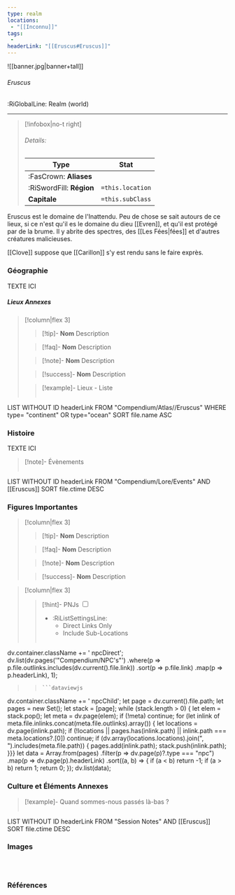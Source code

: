 ```yaml
---
type: realm
locations:
 - "[[Inconnu]]"
tags:
 - 
headerLink: "[[Eruscus#Eruscus]]"
---
```


![[banner.jpg|banner+tall]]
###### Eruscus
<span class="sub2">:RiGlobalLine: Realm (world)</span>
___

> [!infobox|no-t right]
> ###### Details:
> | Type | Stat |
> | ---- | ---- |
> | :FasCrown: **Aliases**   |  |
> | :RiSwordFill: **Région** |  `=this.location`|
> | **Capitale** |  `=this.subClass`|

Eruscus est le domaine de l'Inattendu. Peu de chose se sait autours de ce lieux, si ce n'est qu'il es le domaine du dieu [[Evren]], et qu'il est protégé par de la brume. Il y abrite des spectres, des [[Les Fées|fées]] et d'autres créatures malicieuses.

[[Clove]] suppose que [[Carillon]] s'y est rendu sans le faire exprès.

### Géographie
TEXTE ICI

##### Lieux Annexes
> [!column|flex 3]
>
> > [!tip]- **Nom**
> > Description
>
> > [!faq]- **Nom**
> > Description
>
> > [!note]- **Nom**
> > Description
>
> > [!success]- **Nom**
> > Description
>
>> [!example]- Lieux - Liste
>>```dataview
LIST WITHOUT ID headerLink
FROM "Compendium/Atlas//Eruscus"
WHERE type= "continent" OR type="ocean"
SORT file.name ASC

### Histoire
TEXTE ICI

> [!note]- Évènements
>```dataview
LIST WITHOUT ID headerLink
FROM "Compendium/Lore/Events" AND [[Eruscus]]
SORT file.ctime DESC

### Figures Importantes
> [!column|flex 3]
>
> > [!tip]- **Nom**
> > Description
>
> > [!faq]- **Nom**
> > Description
>
> > [!note]- **Nom**
> > Description
>
> > [!success]- **Nom**
> > Description

> [!column|flex 3]
> > [!hint]-  PNJs
> > <input type="checkbox" id="npc"/><ul class="sortMenu"><li class="sortIcon">:RiListSettingsLine:<ul class="dropdown npcedit"><li><label for="npc" class="directLabel active">Direct Links Only</label></li><li><label for="npc" class="childLabel">Include Sub-Locations</label></li></ul></li></ul>
> >```dataviewjs
dv.container.className += ' npcDirect';
dv.list(dv.pages('"Compendium/NPC\'s"')
 .where(p => p.file.outlinks.includes(dv.current().file.link))
.sort(p => p.file.link)
.map(p => p.headerLink), 1);
>>```
>>```dataviewjs
dv.container.className += ' npcChild';
let page = dv.current().file.path;
let pages = new Set();
let stack = [page];
while (stack.length > 0) {
let elem = stack.pop();
let meta = dv.page(elem);
if (!meta) continue;
for (let inlink of meta.file.inlinks.concat(meta.file.outlinks).array()) {
let locations = dv.page(inlink.path);
if (!locations || pages.has(inlink.path) || inlink.path === meta.locations?.[0]) continue;
 if (dv.array(locations.locations).join(", ").includes(meta.file.path)) {
 pages.add(inlink.path);
 stack.push(inlink.path);
}}}
let data = Array.from(pages)
.filter(p => dv.page(p)?.type === "npc")
.map(p => dv.page(p).headerLink)
.sort((a, b) => {
if (a < b) return -1;
if (a > b) return 1;
return 0;
});
dv.list(data);


### Culture et Éléments Annexes
> [!example]- Quand sommes-nous passés là-bas ?
>```dataview
LIST WITHOUT ID headerLink
FROM "Session Notes" AND [[Eruscus]]
SORT file.ctime DESC


### Images
```image-layout-masonry-3



```

### Références